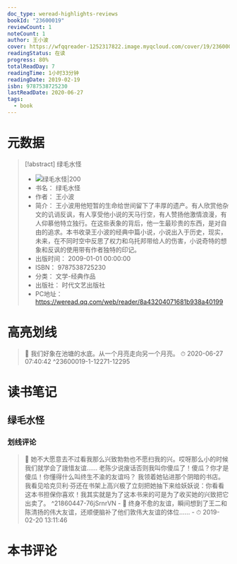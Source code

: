 ```yaml
---
doc_type: weread-highlights-reviews
bookId: "23600019"
reviewCount: 1
noteCount: 1
author: 王小波
cover: https://wfqqreader-1252317822.image.myqcloud.com/cover/19/23600019/t7_23600019.jpg
readingStatus: 在读
progress: 80%
totalReadDay: 7
readingTime: 1小时33分钟
readingDate: 2019-02-19
isbn: 9787538725230
lastReadDate: 2020-06-27
tags:
  - book
---
```

# 元数据
> [!abstract] 绿毛水怪
> - ![ 绿毛水怪|200](https://wfqqreader-1252317822.image.myqcloud.com/cover/19/23600019/t7_23600019.jpg)
> - 书名： 绿毛水怪
> - 作者： 王小波
> - 简介： 王小波用他短暂的生命给世间留下了丰厚的遗产。有人欣赏他杂文的讥诮反讽，有人享受他小说的天马行空，有人赞扬他激情浪漫，有人仰慕他特立独行。在这些表象的背后，他一生最珍贵的东西，是对自由的追求。本书收录王小波的经典中篇小说，小说出入于历史，现实，未来，在不同时空中反思了权力和乌托邦带给人的伤害，小说奇特的想象和反讽的使用带有作者独特的印记。
> - 出版时间： 2009-01-01 00:00:00
> - ISBN： 9787538725230
> - 分类： 文学-经典作品
> - 出版社： 时代文艺出版社
> - PC地址：https://weread.qq.com/web/reader/8a43204071681b938a40199

# 高亮划线



> 📌 我们好象在池塘的水底。从一个月亮走向另一个月亮。 
> ⏱ 2020-06-27 07:40:42 ^23600019-1-12271-12295

# 读书笔记

## 绿毛水怪

### 划线评论
> 📌 她不大愿意去不过看我那么兴致勃勃也不愿扫我的兴。哎呀那么小的时候我们就学会了誐惜友谊…… 
老陈少说废话否则我叫你傻瓜了！傻瓜？你才是傻瓜！你懂得什么叫终生不渝的友谊吗？ 
我领着她钻进那个阴暗的书店。我看见哈克贝利·芬还在书架上高兴极了立刻把她抽下来给妖妖说：你看看这本书担保你喜欢！我其实就是为了这本书来的可是为了收买她的兴致把它出卖了。  ^21860447-76jSrnrVN
    - 💭 终身不愈的友谊，瞬间想到了王二和陈清扬的伟大友谊，还顺便脑补了他们敦伟大友谊的体位……
    - ⏱ 2019-02-20 13:11:46
   
# 本书评论

